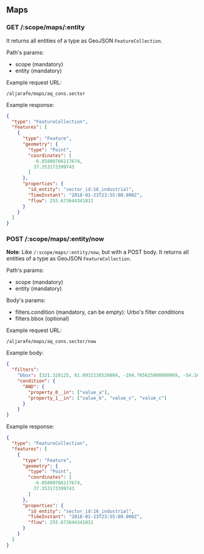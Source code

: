 ## Maps

### GET /:scope/maps/:entity

It returns all entities of a type as GeoJSON `FeatureCollection`.

Path's params:
  - scope (mandatory)
  - entity (mandatory)

Example request URL:
```text
/aljarafe/maps/aq_cons.sector
```

Example response:
```json
{
  "type": "FeatureCollection",
  "features": [
    {
      "type": "Feature",
      "geometry": {
        "type": "Point",
        "coordinates": [
          -6.05800766117674,
          37.353173399743
        ]
      },
      "properties": {
        "id_entity": "sector_id:16_industrial",
        "TimeInstant": "2018-01-23T23:55:00.000Z",
        "flow": 255.673644341031
      }
    }
  ]
}
```

### POST /:scope/maps/:entity/now

**Note**: Like `/:scope/maps/:entity/now`, but with a POST body.
It returns all entities of a type as GeoJSON `FeatureCollection`.

Path's params:
  - scope (mandatory)
  - entity (mandatory)

Body's params:
  - filters.condition (mandatory, can be empty): Urbo's filter conditions
  - filters.bbox (optional)

Example request URL:
```text
/aljarafe/maps/aq_cons.sector/now
```

Example body:
```json
{
  "filters":
    "bbox": [321.328125, 81.0932138526084, -284.765625000000069, -54.1624339680678],
    "condition": {
      "AND": {
        "property_0__in": ["value_a"],
        "property_1__in": ["value_b", "value_c", "value_c"]
      }
    }
}
```

Example response:
```json
{
  "type": "FeatureCollection",
  "features": [
    {
      "type": "Feature",
      "geometry": {
        "type": "Point",
        "coordinates": [
          -6.05800766117674,
          37.353173399743
        ]
      },
      "properties": {
        "id_entity": "sector_id:16_industrial",
        "TimeInstant": "2018-01-23T23:55:00.000Z",
        "flow": 255.673644341031
      }
    }
  ]
}
```
